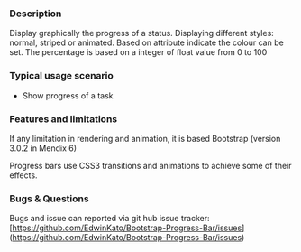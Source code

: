 ### Description

Display graphically the progress of a status. Displaying different styles: normal, striped or animated. 
Based on attribute indicate the colour can be set. The percentage is based on a integer of float value from 0 to 100

### Typical usage scenario

 * Show progress of a task

### Features and limitations

If any limitation in rendering and animation, it is based Bootstrap (version 3.0.2 in Mendix 6)

Progress bars use CSS3 transitions and animations to achieve some of their effects.


### Bugs & Questions

Bugs and issue can reported via git hub issue tracker:
[https://github.com/EdwinKato/Bootstrap-Progress-Bar/issues] (https://github.com/EdwinKato/Bootstrap-Progress-Bar/issues)
